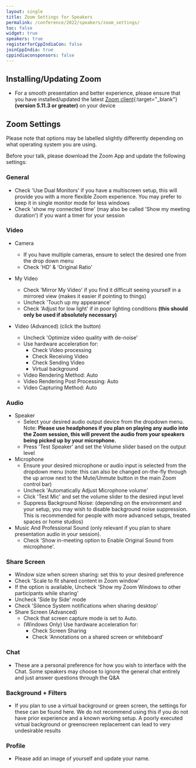 ```yaml
---
layout: single
title: Zoom Settings for Speakers
permalink: /conference/2022/speakers/zoom_settings/
toc: false
widget: true
speakers: true
registerforCppIndiaCon: false
joinCppIndia: true
cppindiaconsponsors: false
---
```

## Installing/Updating Zoom
* For a smooth presentation and better experience, please ensure that you have installed/updated the latest [Zoom client](https://zoom.us/download){:target="_blank"} **(version 5.11.3 or greater)** on your device

## Zoom Settings
Please note that options may be labelled slightly differently depending on what operating system you are using.

Before your talk, please download the Zoom App and update the following settings:

### General
* Check 'Use Dual Monitors' if you have a multiscreen setup, this will provide you with a more flexible Zoom experience. You may prefer to keep it in single monitor mode for less windows
* Check 'show my connected time' (may also be called 'Show my meeting duration') if you want a timer for your session

### Video
* Camera
  * If you have multiple cameras, ensure to select the desired one from the drop down menu
  * Check 'HD' & 'Original Ratio'

* My Video
  * Check 'Mirror My Video' if you find it difficult seeing yourself in a mirrored view (makes it easier if pointing to things)
  * Uncheck 'Touch up my appearance'
  * Check 'Adjust for low light' if in poor lighting conditions **(this should only be used if absolutely necessary)**

* Video (Advanced) (click the button)
  * Uncheck 'Optimize video quality with de-noise'
  * Use hardware acceleration for:
    * Check Video processing
    * Check Receiving Video
    * Check Sending Video
    * Virtual background
  * Video Rendering Method: Auto
  * Video Rendering Post Processing: Auto
  * Video Capturing Method: Auto

### Audio
* Speaker
  * Select your desired audio output device from the dropdown menu. Note: **Please use headphones if you plan on playing any audio into the Zoom session, this will prevent the audio from your speakers being picked up by your microphone.**
  * Press 'Test Speaker' and set the Volume slider based on the output level
* Microphone
  * Ensure your desired microphone or audio input is selected from the dropdown menu (note: this can also be changed on-the-fly through the up arrow next to the Mute/Unmute button in the main Zoom control bar)
  * Uncheck 'Automatically Adjust Microphone volume'
  * Click 'Test Mic' and set the volume slider to the desired input level
  * Suppress Background Noise: (depending on the environment and your setup, you may wish to disable background noise suppression. This is recommended for people with more advanced setups, treated spaces or home studios)
* Music And Professional Sound (only relevant if you plan to share presentation audio in your session).
  * Check 'Show in-meeting option to Enable Original Sound from microphone'.

### Share Screen
* Window size when screen sharing: set this to your desired preference
* Check 'Scale to fit shared content in Zoom window'
* If the option is available, Uncheck 'Show my Zoom Windows to other participants while sharing'
* Uncheck 'Side by Side' mode
* Check 'Silence System notifications when sharing desktop'
* Share Screen (Advanced)
  * Check that screen capture mode is set to Auto.
  * (Windows Only) Use hardware acceleration for:
    * Check Screen Sharing
    * Check 'Annotations on a shared screen or whiteboard'

### Chat
* These are a personal preference for how you wish to interface with the Chat. Some speakers may choose to ignore the general chat entirely and just answer questions through the Q&A

### Background + Filters
* If you plan to use a virtual background or green screen, the settings for these can be found here. We do not recommend using this if you do not have prior experience and a known working setup. A poorly executed virtual background or greenscreen replacement can lead to very undesirable results

### Profile
* Please add an image of yourself and update your name.
